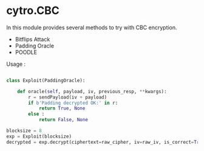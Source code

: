 # cytro.CBC

In this module provides several methods to try with CBC encryption.

- Bitflips Attack
- Padding Oracle
- POODLE

Usage : 

```python

class Exploit(PaddingOracle):

    def oracle(self, payload, iv, previous_resp, **kwargs):
        r = sendPayload(iv + payload)
        if b'Padding decrypted OK:' in r:
            return True, None
        else :
            return False, None

blocksize = 8
exp = Exploit(blocksize)
decrypted = exp.decrypt(ciphertext=raw_cipher, iv=raw_iv, is_correct=True, known_plaintext=b'\x02\x02')

```
